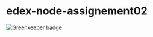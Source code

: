 # edex-node-assignement02

[![Greenkeeper badge](https://badges.greenkeeper.io/tsacinim/edex-node-assignement02.svg)](https://greenkeeper.io/)